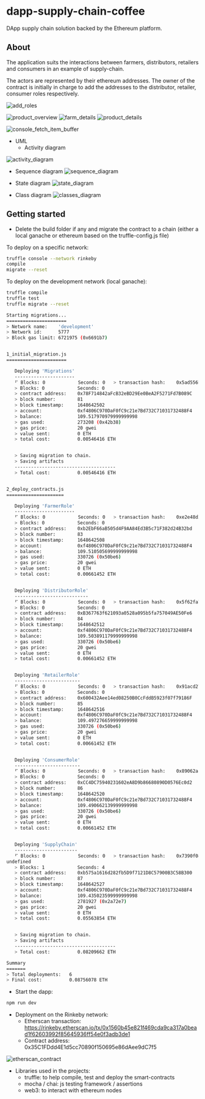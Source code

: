# dapp-supply-chain-coffee
DApp supply chain solution backed by the Ethereum platform.

## About
The application suits the interactions between farmers, distributors, retailers and consumers in an example of supply-chain.

The actors are represented by their ethereum addresses. The owner of the contract is initially in charge to add the addresses to the distributor, retailer, consumer roles respectively.

![add_roles](docs/add_roles.PNG)

![product_overview](docs/product_overview.PNG)
![farm_details](docs/farm_details.PNG)
![product_details](docs/product_details.PNG)


![console_fetch_item_buffer](docs/console_fetch_item_buffer.PNG)


* UML
   * Activity diagram
   
![activity_diagram](docs/activity_diagram.PNG)
   
   * Sequence diagram
![sequence_diagram](docs/sequence_diagram.PNG)
   
   * State diagram
![state_diagram](docs/state_diagram.PNG)
   
   * Class diagram
![classes_diagram](docs/classes_diagram.PNG)


## Getting started

* Delete the build folder if any and migrate the contract to a chain (either a local ganache or ethereum based on the truffle-config.js file)

To deploy on a specific network: 

```bash
truffle console --network rinkeby
compile
migrate --reset
```

To deploy on the development network (local ganache): 

```bash
truffle compile
truffle test
truffle migrate --reset
```

```bash
Starting migrations...
======================
> Network name:    'development'
> Network id:      5777
> Block gas limit: 6721975 (0x6691b7)


1_initial_migration.js
======================

   Deploying 'Migrations'
   ----------------------
   ⠋ Blocks: 0            Seconds: 0   > transaction hash:    0x5ad556b9e35020405ecfc04a1c67f3d5de35eb0a9b7531cdb5c4d83e602693d8
   > Blocks: 0            Seconds: 0
   > contract address:    0x78F714842aFcB32eBD29Ee0BeA2F5271Fd7B089C
   > block number:        81
   > block timestamp:     1648642502
   > account:             0xf4806C970DaF0fC9c21e7Bd732C71031732488F4
   > balance:             109.517970979999999998
   > gas used:            273208 (0x42b38)
   > gas price:           20 gwei
   > value sent:          0 ETH
   > total cost:          0.00546416 ETH


   > Saving migration to chain.
   > Saving artifacts
   -------------------------------------
   > Total cost:          0.00546416 ETH


2_deploy_contracts.js
=====================

   Deploying 'FarmerRole'
   ----------------------
   ⠋ Blocks: 0            Seconds: 0   > transaction hash:    0xe2e48d2ee5d65dea94e7a93b48081d0e032b028893d1954f7f3d5e6db2d43a94
   > Blocks: 0            Seconds: 0
   > contract address:    0xb2EbF66aB505d4F9AA84Ed3B5c71F382d24B32bd
   > block number:        83
   > block timestamp:     1648642508
   > account:             0xf4806C970DaF0fC9c21e7Bd732C71031732488F4
   > balance:             109.510505699999999998
   > gas used:            330726 (0x50be6)
   > gas price:           20 gwei
   > value sent:          0 ETH
   > total cost:          0.00661452 ETH


   Deploying 'DistributorRole'
   ---------------------------
   ⠋ Blocks: 0            Seconds: 0   > transaction hash:    0x5f62fa76a862bc71647ba563eea5be3c689a43fd757edca5ce2ee6bcdcc5908d
   > Blocks: 0            Seconds: 0
   > contract address:    0xB367763f621093a0528a095b5fa757049AE50Fe6
   > block number:        84
   > block timestamp:     1648642512
   > account:             0xf4806C970DaF0fC9c21e7Bd732C71031732488F4
   > balance:             109.503891179999999998
   > gas used:            330726 (0x50be6)
   > gas price:           20 gwei
   > value sent:          0 ETH
   > total cost:          0.00661452 ETH


   Deploying 'RetailerRole'
   ------------------------
   ⠋ Blocks: 0            Seconds: 0   > transaction hash:    0x91acd27dcbd38e6c779986ccf87058866212a94a5f3faa7b272c1cf136fe3e9c
   > Blocks: 0            Seconds: 0
   > contract address:    0x600432Aee14ed08250B0CcFddB5923f07f79186F
   > block number:        85
   > block timestamp:     1648642516
   > account:             0xf4806C970DaF0fC9c21e7Bd732C71031732488F4
   > balance:             109.497276659999999998
   > gas used:            330726 (0x50be6)
   > gas price:           20 gwei
   > value sent:          0 ETH
   > total cost:          0.00661452 ETH


   Deploying 'ConsumerRole'
   ------------------------
   ⠋ Blocks: 0            Seconds: 0   > transaction hash:    0x89062ac43f7a6f1e3b94d78076dcdb0160fcf9781079ef84821b529c916a98a9
   > Blocks: 0            Seconds: 0
   > contract address:    0xCC4DC75940231602eA8D9b86680890D0576Ec0d2
   > block number:        86
   > block timestamp:     1648642520
   > account:             0xf4806C970DaF0fC9c21e7Bd732C71031732488F4
   > balance:             109.490662139999999998
   > gas used:            330726 (0x50be6)
   > gas price:           20 gwei
   > value sent:          0 ETH
   > total cost:          0.00661452 ETH


   Deploying 'SupplyChain'
   -----------------------
   ⠋ Blocks: 0            Seconds: 0   > transaction hash:    0x7390f085c1603830dff7b892397467d2fcfe190b8c31364968d58d34f557f153
undefined
   > Blocks: 1            Seconds: 4
   > contract address:    0xb575a1616d282fb5D9f7121D8C57900B3C58B300
   > block number:        87
   > block timestamp:     1648642527
   > account:             0xf4806C970DaF0fC9c21e7Bd732C71031732488F4
   > balance:             109.435023599999999998
   > gas used:            2781927 (0x2a72e7)
   > gas price:           20 gwei
   > value sent:          0 ETH
   > total cost:          0.05563854 ETH


   > Saving migration to chain.
   > Saving artifacts
   -------------------------------------
   > Total cost:          0.08209662 ETH

Summary
=======
> Total deployments:   6
> Final cost:          0.08756078 ETH
```

* Start the dapp:

```bash
npm run dev
```


* Deployment on the Rinkeby network:
   * Etherscan transaction: https://rinkeby.etherscan.io/tx/0x1560b45e821f469cda9ca317a0bead1f62603992f85645936ff54e0f3adb3de1
   * Contract address: 0x35C1FDdd4E1d5cc70890f150695e86dAee9dC7f5

![etherscan_contract](docs/etherscan_contract.PNG)


* Libraries used in the projects:
   - truffle: to help compile, test and deploy the smart-contracts
   - mocha / chai: js testing framework / assertions
   - web3: to interact with ethereum nodes
